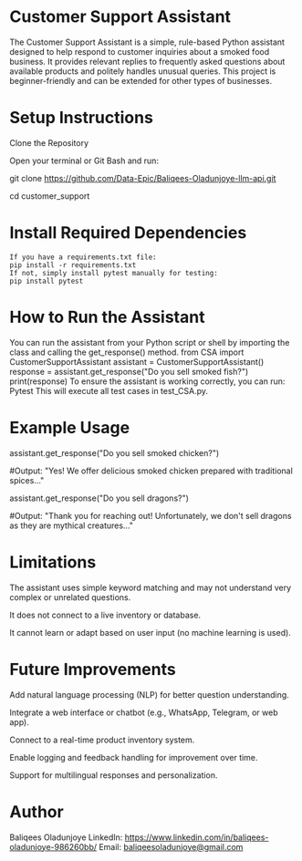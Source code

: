 # Customer Support Assistant 
The Customer Support Assistant is a simple, rule-based Python assistant designed to help respond to customer inquiries about a smoked food business. It provides relevant replies to frequently asked questions about available products and politely handles unusual queries. This project is beginner-friendly and can be extended for other types of businesses.

# Setup Instructions

Clone the Repository

Open your terminal or Git Bash and run:

git clone https://github.com/Data-Epic/Baliqees-Oladunjoye-llm-api.git

cd customer_support

# Install Required Dependencies
	If you have a requirements.txt file:
	pip install -r requirements.txt
	If not, simply install pytest manually for testing:
	pip install pytest
# How to Run the Assistant
You can run the assistant from your Python script or shell by importing the class and calling the get_response() method.
from CSA import CustomerSupportAssistant
assistant = CustomerSupportAssistant()
response = assistant.get_response("Do you sell smoked fish?")
print(response)
To ensure the assistant is working correctly, you can run:
Pytest
This will execute all test cases in test_CSA.py.

# Example Usage
assistant.get_response("Do you sell smoked chicken?")

#Output: "Yes! We offer delicious smoked chicken prepared with traditional spices..."

assistant.get_response("Do you sell dragons?")

#Output: "Thank you for reaching out! Unfortunately, we don't sell dragons as they are mythical creatures..."

# Limitations
The assistant uses simple keyword matching and may not understand very complex or unrelated questions.

It does not connect to a live inventory or database.

It cannot learn or adapt based on user input (no machine learning is used).

# Future Improvements

Add natural language processing (NLP) for better question understanding.

Integrate a web interface or chatbot (e.g., WhatsApp, Telegram, or web app).

Connect to a real-time product inventory system.

Enable logging and feedback handling for improvement over time.

Support for multilingual responses and personalization.

# Author
Baliqees Oladunjoye
LinkedIn: https://www.linkedin.com/in/baliqees-oladunjoye-986260bb/
Email: baliqeesoladunjoye@gmail.com






